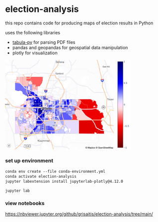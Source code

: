 # election-analysis

this repo contains code for producing maps of election results in Python

uses the following libraries
- [tabula-py](https://github.com/chezou/tabula-py) for parsing PDF files
- pandas and geopandas for geospatial data manipulation
- plotly for visualization

<img src="https://raw.githubusercontent.com/grisaitis/election-analysis/main/figures/choropleth_margin_frac_twoway_dem_2020.jpg" width="80%">

### set up environment

```
conda env create --file conda-environment.yml
conda activate election-analysis
jupyter labextension install jupyterlab-plotly@4.12.0
```

```
jupyter lab
```

### view notebooks

https://nbviewer.jupyter.org/github/grisaitis/election-analysis/tree/main/
